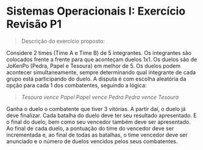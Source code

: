 # Sistemas Operacionais I: Exercício Revisão P1
> Descrição do exercício proposto:

Considere 2 times (Time A e Time B) de 5 integrantes.
Os integrantes são colocados frente a frente para que aconteçam duelos 1x1.
Os duelos são de JoKenPo (Pedra, Papel e Tesoura) em melhor de 5.
Os duelos podem acontecer simultaneamente, sempre determinando qual integrante de cada grupo está participando do duelo.
A disputa é com escolha aleatória da opção para cada 1 dos combatentes, seguindo a lógica:

> *Tesoura vence Papel
> Papel vence Pedra
> Pedra vence Tesoura*

Ganha o duelo o combatente que tiver 3 vitórias. A partir daí, o duelo já deve finalizar. Cada batalha do duelo deve ter seu resultado apresentado. E o final do duelo, bem como seu vencedor também deve ser apresentado. 
Ao final de cada duelo, a pontuação do time do vencedor deve ser incrementada e, ao final de todas as batalhas, o time vencedor deve ser anunciado e o número de duelos vencidos pelos seus combatentes.